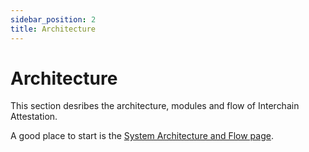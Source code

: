 ```yaml
---
sidebar_position: 2
title: Architecture
---
```


# Architecture

This section desribes the architecture, modules and flow of Interchain Attestation.

A good place to start is the [System Architecture and Flow page](./system-architecture-and-flow).
